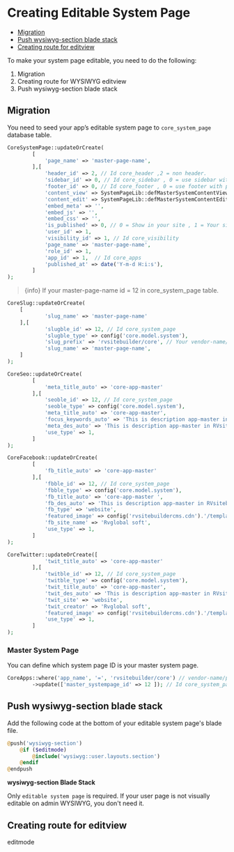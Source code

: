# Creating Editable System Page
  - [Migration](#Migration)
  - [Push wysiwyg-section blade stack](#Push-wysiwyg-section-blade-stack)
  - [Creating route for editview](#Creating-route-for-editview)

To make your system page editable, you need to do the following:

1. Migration
2. Creating route for WYSIWYG editview
3. Push wysiwyg-section blade stack

<a name="Migration"></a>
##  Migration

You need to seed your app’s editable system page to `core_system_page` database table. 

```php
CoreSystemPage::updateOrCreate(
        [
            'page_name' => 'master-page-name',
        ],[
            'header_id' => 2, // Id core_header ,2 = non header.
            'sidebar_id' => 0, // Id core_sidebar , 0 = use sidebar with parent page.
            'footer_id' => 0, // Id core_footer , 0 = use footer with parent page.
            'content_view' => SystemPageLib::defMasterSystemContentView(),
            'content_edit' => SystemPageLib::defMasterSystemContentEdit(),
            'embed_meta' => '',
            'embed_js' => '',
            'embed_css' => '',
            'is_published' => 0, // 0 = Show in your site , 1 = Your site doesn't show.
            'user_id' => 1,
            'visibility_id' => 1, // Id core_visibility  
            'page_name' => 'master-page-name',
            'role_id' => 1, 
            'app_id' => 1,  // Id core_apps
            'published_at' => date('Y-m-d H:i:s'),
        ]
);
```
>{info} If your master-page-name id = 12 in core_system_page table.

```php
CoreSlug::updateOrCreate(
    [
            'slug_name' => 'master-page-name'
    ],[
            'slugble_id' => 12, // Id core_system_page 
            'slugble_type' => config('core.model.system'),
            'slug_prefix' => 'rvsitebuilder/core', // Your vendor-name/package-name
            'slug_name' => 'master-page-name',
    ]
);

```
```php
CoreSeo::updateOrCreate(
        [
            'meta_title_auto' => 'core-app-master'
        ],[
            'seoble_id' => 12, // Id core_system_page 
            'seoble_type' => config('core.model.system'),
            'meta_title_auto' => 'core-app-master',
            'focus_keywords_auto' => 'This is description app-master in RVsitebuilder CMS',
            'meta_des_auto' => 'This is description app-master in RVsitebuilder CMS',
            'use_type' => 1,
        ] 
);
```
```php
CoreFacebook::updateOrCreate(
        [
            'fb_title_auto' => 'core-app-master'
        ],[
            'fbble_id' => 12, // Id core_system_page 
            'fbble_type' => config('core.model.system'),
            'fb_title_auto' => 'core-app-master ',
            'fb_des_auto' => 'This is description app-master in RVsitebuilder CMS',
            'fb_type' => 'website',
            'featured_image' => config('rvsitebuildercms.cdn').'/templates/rvs_library/imageslibrary_v6/mrv_300x360/    otherimage/L/solidstockart-stock-photo-an-image-of-a-nice-autumn-la-568050.jpg',
            'fb_site_name' => 'Rvglobal soft',
            'use_type' => 1,
        ]
);
```
```php
CoreTwitter::updateOrCreate([
            'twit_title_auto' => 'core-app-master'
        ],[
            'twitble_id' => 12, // Id core_system_page 
            'twitble_type' => config('core.model.system'),
            'twit_title_auto' => 'core-app-master',
            'twit_des_auto' => 'This is description app-master in RVsitebuilder CMS',
            'twit_site' => 'website',
            'twit_creator' => 'Rvglobal soft',
            'featured_image' => config('rvsitebuildercms.cdn').'/templates/rvs_library/imageslibrary_v6/mrv_300x360/otherimage/L/solidstockart-stock-photo-an-image-of-a-nice-autumn-la-568050.jpg',
            'use_type' => 1,
        ]
);
```

### Master System Page
You can define which system page ID is your master system page.  

```php
CoreApps::where('app_name', '=', 'rvsitebuilder/core') // vendor-name/package-name
        ->update(['master_systempage_id' => 12 ]); // Id core_system_page 
```
<a name="Push-wysiwyg-section-blade-stack"></a>
## Push wysiwyg-section blade stack
Add the following code at the bottom of your editable system page's blade file.

```php
@push('wysiwyg-section')
    @if ($editmode)
        @include('wysiwyg::user.layouts.section')	
    @endif
@endpush
```

**wysiwyg-section Blade Stack**

Only `editable system page` is required. If your user page is not visually editable on admin WYSIWYG, you don't need it.

<a name="Creating-route-for-editview"></a>
## Creating route for editview

editmode 






 



